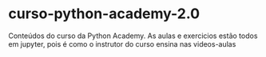 # curso-python-academy-2.0
Conteúdos do curso da Python Academy. As aulas e exercicios estão todos em jupyter, pois é como o instrutor do curso ensina nas videos-aulas
